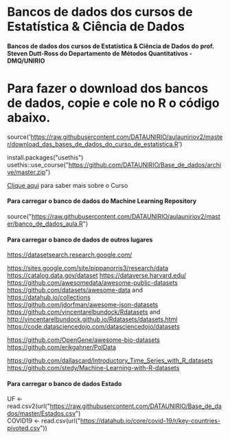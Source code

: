 # Bancos de dados dos cursos de Estatística & Ciência de Dados

#### Bancos de dados dos cursos de Estatística & Ciência de Dados do prof. Steven Dutt-Ross do Departamento de Métodos Quantitativos - DMQ/UNIRIO


# Para fazer o download dos bancos de dados, copie e cole no R o código abaixo.
source('https://raw.githubusercontent.com/DATAUNIRIO/aulauniriov2/master/download_das_bases_de_dados_do_curso_de_estatistica.R')

install.packages("usethis")   
usethis::use_course("https://github.com/DATAUNIRIO/Base_de_dados/archive/master.zip")  



[Clique aqui](https://dataunirio.github.io/aulauniriov2/) para saber mais sobre o Curso


#### Para carregar o banco de dados do Machine Learning Repository
source("https://raw.githubusercontent.com/DATAUNIRIO/aulauniriov2/master/banco_de_dados_aula.R")


#### Para carregar o banco de dados de outros lugares
https://datasetsearch.research.google.com/

https://sites.google.com/site/pippanorris3/research/data
https://catalog.data.gov/dataset
https://dataverse.harvard.edu/
https://github.com/awesomedata/awesome-public-datasets   
https://github.com/datasets/awesome-data and https://datahub.io/collections   
https://github.com/jdorfman/awesome-json-datasets   
https://github.com/vincentarelbundock/Rdatasets and http://vincentarelbundock.github.io/Rdatasets/datasets.html   
https://code.datasciencedojo.com/datasciencedojo/datasets  

https://github.com/OpenGene/awesome-bio-datasets   
https://github.com/erikgahner/PolData  

https://github.com/dallascard/Introductory_Time_Series_with_R_datasets  
https://github.com/stedy/Machine-Learning-with-R-datasets     


#### Para carregar o banco de dados Estado
UF <- read.csv2(url("https://raw.githubusercontent.com/DATAUNIRIO/Base_de_dados/master/Estados.csv")  
COVID19 <- read.csv(url("https://datahub.io/core/covid-19/r/key-countries-pivoted.csv"))



